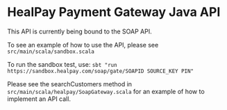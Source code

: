 # HealPay Payment Gateway Java API

This API is currently being bound to the SOAP API.

To see an example of how to use the API, please see `src/main/scala/sandbox.scala`

To run the sandbox test, use: `sbt "run https://sandbox.healpay.com/soap/gate/SOAPID SOURCE_KEY PIN"`

Please see the searchCustomers method in `src/main/scala/healpay/SoapGateway.scala` for an example of how to implement an API call.

